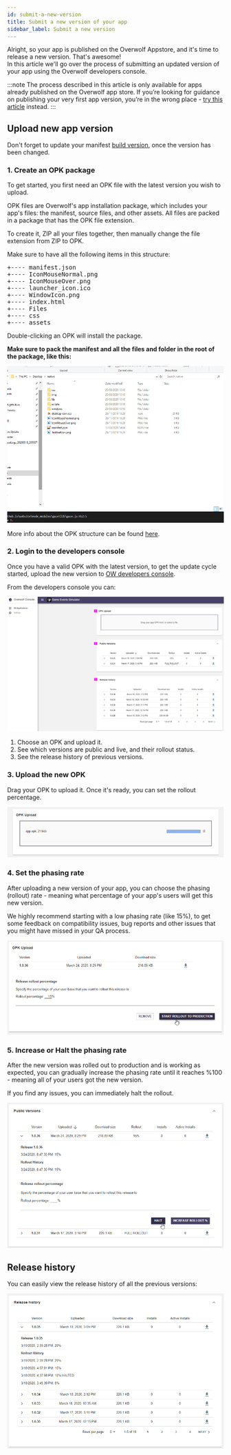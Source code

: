 ```yaml
---
id: submit-a-new-version
title: Submit a new version of your app
sidebar_label: Submit a new version
---
```


Alright, so your app is published on the Overwolf Appstore, and it's time to release a new version. That's awesome!  
In this article we'll go over the process of submitting an updated version of your app using the Overwolf developers console.

:::note
The process described in this article is only available for apps already published on the Overwolf app store. If you’re looking for guidance on publishing your very first app version, you’re in the wrong place - [try this article](../start/submit-your-app-to-the-store) instead.
:::

## Upload new app version

Don't forget to update your manifest [build version](../api/manifest-json#meta-object), once the version has been changed.

### 1. Create an OPK package

To get started, you first need an OPK file with the latest version you wish to upload.

OPK files are Overwolf's app installation package, which includes your app's files: the manifest, source files, and other assets. All files are packed in a package that has the OPK file extension.

To create it, ZIP all your files together, then manually change the file extension from ZIP to OPK.

Make sure to have all the following items in this structure:

<pre>
+---- manifest.json
+---- IconMouseNormal.png
+---- IconMouseOver.png
+---- launcher_icon.ico
+---- WindowIcon.png
+---- index.html
+---- Files
+---- css
+---- assets
</pre>

Double-clicking an OPK will install the package.

**Make sure to pack the manifest and all the files and folder in the root of the package, like this:** 

![welcome-screen](../assets/dev-console/opk.gif)

More info about the OPK structure can be found [here](../start/submit-your-app-to-the-store#how-to-submit-an-app).

### 2. Login to the developers console

Once you have a valid OPK with the latest version, to get the update cycle started, upload the new version to [OW developers console](https://console.overwolf.com/).

From the developers console you can:

![welcome-screen](../assets/dev-console/welcome-screen.png)

1. Choose an OPK and upload it.
2. See which versions are public and live, and their rollout status.
3. See the release history of previous versions.

### 3. Upload the new OPK

Drag your OPK to upload it. Once it's ready, you can set the rollout percentage.

![opk-upload](../assets/dev-console/opk-upload.png)

### 4. Set the phasing rate

After uploading a new version of your app, you can choose the phasing (rollout) rate - meaning what percentage of your app's users will get this new version.

We highly recommend starting with a low phasing rate (like 15%), to get some feedback on compatibility issues, bug reports and other issues that you might have missed in your QA process.

![rollout](../assets/dev-console/rollout.png)

### 5. Increase or Halt the phasing rate

After the new version was rolled out to production and is working as expected, you can gradually increase the phasing rate until it reaches %100 - meaning all of your users got the new version.

If you find any issues, you can immediately halt the rollout.

![rollout](../assets/dev-console/increase-phasing.png)

## Release history

You can easily view the release history of all the previous versions:

![rollout](../assets/dev-console/release-hostory.png)

